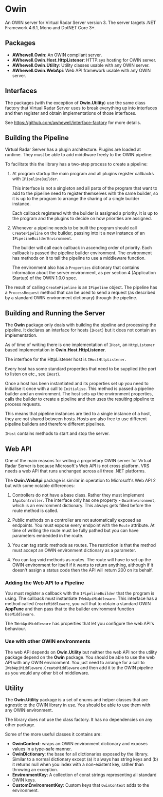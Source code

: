 # Owin
An OWIN server for Virtual Radar Server version 3. The server targets
.NET Framework 4.6.1, Mono and DotNET Core 3+.

## Packages
* **AWhewell.Owin**: An OWIN compliant server.
* **AWhewell.Owin.Host.HttpListener**: HTTP.sys hosting for OWIN server.
* **AWhewell.Owin.Utility**: Utility classes usable with any OWIN server.
* **AWhewell.Owin.WebApi**: Web API framework usable with any OWIN server.

## Interfaces

The packages (with the exception of **Owin.Utility**) use the same class factory that
Virtual Radar Server uses to break everything up into interfaces and then register and
obtain implementations of those interfaces.

See https://github.com/awhewell/interface-factory for more details.

## Building the Pipeline

Virtual Radar Server has a plugin architecture. Plugins are loaded at runtime. They must
be able to add middlware freely to the OWIN pipeline.

To facilitate this the library has a two-step process to create a pipeline:

1. At program startup the main program and all plugins register callbacks with `IPipelineBuilder`.

   This interface is not a singleton and all parts of the program that want to add to the pipeline
   need to register themselves with the same builder, so it is up to the program to arrange the
   sharing of a single builder instance.

   Each callback registered with the builder is assigned a priority. It is up to the program and
   the plugins to decide on how priorities are assigned.

2. Whenever a pipeline needs to be built the program should call `CreatePipeline` on the builder,
   passing into it a new instance of an `IPipelineBuilderEnvironment`.

   The builder will call each callback in ascending order of priority. Each callback is passed the
   pipeline builder environment. The environment has methods on it to tell the pipeline to use a
   middleware function.

   The environment also has a `Properties` dictionary that contains information about the server
   environment, as per section 4 (Application Startup) of the OWIN 1.0.0 spec.

The result of calling `CreatePipeline` is an `IPipeline` object. The pipeline has a `ProcessRequest`
method that can be used to send a request (as described by a standard OWIN environment dictionary)
through the pipeline.

## Building and Running the Server

The **Owin** package only deals with building the pipeline and processing the pipeline. It declares an
interface for hosts (`IHost`) but it does not contain an implementation.

As of time of writing there is one implementation of `IHost`, an `HttpListener` based implementation
in **Owin.Host.HttpListener**.

The interface for the HttpListener host is `IHostHttpListener`.

Every host has some standard properties that need to be supplied (the port to listen on etc., see
`IHost`).

Once a host has been instantiated and its properties set up you need to initialise it once with
a call to `Initialise`. This method is passed a pipeline builder and an environment. The host
sets up the environment properties, calls the builder to create a pipeline and then uses the
resulting pipeline to process requests.

This means that pipeline instances are tied to a single instance of a host, they are not shared
between hosts. Hosts are also free to use different pipeline builders and therefore different
pipelines.

`IHost` contains methods to start and stop the server.

## Web API

One of the main reasons for writing a proprietary OWIN server for Virtual Radar Server is because
Microsoft's Web API is not cross platform. VRS needs a web API that runs unchanged across all three
.NET platforms.

The **Owin.WebApi** package is similar in operation to Microsoft's Web API 2 but with some notable
differences:

1. Controllers do not have a base class. Rather they must implement `IApiController`. The interface
   only has one property - `OwinEnvironment`, which is an environment dictionary. This always gets
   filled before the route method is called.

2. Public methods on a controller are not automatically exposed as endpoints. You must expose every
   endpoint with the `Route` attribute. At time of writing the route must be fully pathed but you
   can have parameters embedded in the route.

3. You can tag static methods as routes. The restriction is that the method must accept an OWIN
   environment dictionary as a parameter.

4. You can tag void methods as routes. The route will have to set up the OWIN environment for itself
   if it wants to return anything, although if it doesn't assign a status code then the API will
   return 200 on its behalf.

### Adding the Web API to a Pipeline

You must register a callback with the `IPipelineBuilder` that the program is using. The callback
must instantiate `IWebApiMiddleware`. This interface has a method called `CreateMiddleware`, you
call that to obtain a standard OWIN **AppFunc** and then pass that to the builder environment
function `UseMiddleware`.

The `IWebApiMiddleware` has properties that let you configure the web API's behaviour.

### Use with other OWIN environments

The web API depends on **Owin.Utility** but neither the web API nor the utility package depend on
the **Owin** package. You should be able to use the web API with any OWIN environment. You just
need to arrange for a call to `IWebApiMiddleware.CreateMiddleware` and then add it to the OWIN
pipeline as you would any other bit of middleware.

## Utility

The **Owin.Utility** package is a set of enums and helper classes that are agnostic to the
OWIN library in use. You should be able to use them with any OWIN environment.

The library does not use the class factory. It has no dependencies on any other package.

Some of the more useful classes it contains are:

* **OwinContext**: wraps an OWIN environment dictionary and exposes values in a type-safe manner.
* **OwinDictionary**: the base for all dictionaries exposed by the library. Similar to a normal
  dictionary except (a) it always has string keys and (b) it returns null when you index with a
  non-existent key, rather than throwing an exception.
* **EnvironmentKey**: A collection of const strings representing all standard OWIN keys.
* **CustomEnvironmentKey**: Custom keys that `OwinContext` adds to the environment.
 